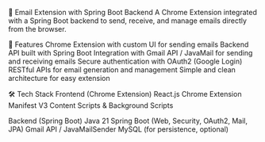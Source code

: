 📧 Email Extension with Spring Boot Backend
A Chrome Extension integrated with a Spring Boot backend to send, receive, and manage emails directly from the browser.

🚀 Features
Chrome Extension with custom UI for sending emails
Backend API built with Spring Boot
Integration with Gmail API / JavaMail for sending and receiving emails
Secure authentication with OAuth2 (Google Login)
RESTful APIs for email generation and management
Simple and clean architecture for easy extension

🛠️ Tech Stack
Frontend (Chrome Extension)
React.js
Chrome Extension Manifest V3
Content Scripts & Background Scripts

Backend (Spring Boot)
Java 21
Spring Boot (Web, Security, OAuth2, Mail, JPA)
Gmail API / JavaMailSender
MySQL (for persistence, optional)

